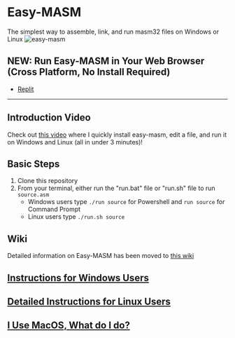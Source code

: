 # Easy-MASM
The simplest way to assemble, link, and run masm32 files on Windows or Linux
![easy-masm](https://user-images.githubusercontent.com/47261508/150897022-f96b097d-8246-435c-8caf-37eb6949b10f.gif)

## NEW: Run Easy-MASM in Your Web Browser (Cross Platform, No Install Required)
* [Replit](https://github.com/jere-mie/easy-masm/wiki/Replit)

---

## Introduction Video
Check out [this video](https://youtu.be/-pYwO4sTpxI) where I quickly install easy-masm, edit a file, and run it on Windows and Linux (all in under 3 minutes)!

## Basic Steps
1. Clone this repository
2. From your terminal, either run the "run.bat" file or "run.sh" file to run `source.asm`
    * Windows users type `./run source` for Powershell and `run source` for Command Prompt
    * Linux users type `./run.sh source`

## Wiki
Detailed information on Easy-MASM has been moved to [this wiki](https://github.com/jere-mie/easy-masm/wiki)

## [Instructions for Windows Users](https://github.com/jere-mie/easy-masm/wiki/Windows)
## [Detailed Instructions for Linux Users](https://github.com/jere-mie/easy-masm/wiki/Linux)
## [I Use MacOS, What do I do?](https://github.com/jere-mie/easy-masm/wiki/MacOS)

